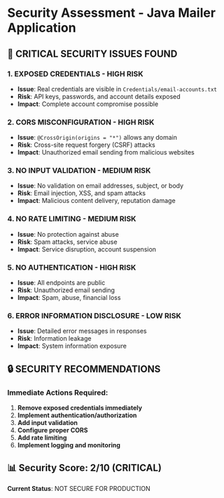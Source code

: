 # Security Assessment - Java Mailer Application

## 🚨 CRITICAL SECURITY ISSUES FOUND

### 1. **EXPOSED CREDENTIALS** - HIGH RISK
- **Issue**: Real credentials are visible in `Credentials/email-accounts.txt`
- **Risk**: API keys, passwords, and account details exposed
- **Impact**: Complete account compromise possible

### 2. **CORS MISCONFIGURATION** - HIGH RISK
- **Issue**: `@CrossOrigin(origins = "*")` allows any domain
- **Risk**: Cross-site request forgery (CSRF) attacks
- **Impact**: Unauthorized email sending from malicious websites

### 3. **NO INPUT VALIDATION** - MEDIUM RISK
- **Issue**: No validation on email addresses, subject, or body
- **Risk**: Email injection, XSS, and spam attacks
- **Impact**: Malicious content delivery, reputation damage

### 4. **NO RATE LIMITING** - MEDIUM RISK
- **Issue**: No protection against abuse
- **Risk**: Spam attacks, service abuse
- **Impact**: Service disruption, account suspension

### 5. **NO AUTHENTICATION** - HIGH RISK
- **Issue**: All endpoints are public
- **Risk**: Unauthorized email sending
- **Impact**: Spam, abuse, financial loss

### 6. **ERROR INFORMATION DISCLOSURE** - LOW RISK
- **Issue**: Detailed error messages in responses
- **Risk**: Information leakage
- **Impact**: System information exposure

## 🔒 SECURITY RECOMMENDATIONS

### Immediate Actions Required:

1. **Remove exposed credentials immediately**
2. **Implement authentication/authorization**
3. **Add input validation**
4. **Configure proper CORS**
5. **Add rate limiting**
6. **Implement logging and monitoring**

## 📊 Security Score: 2/10 (CRITICAL)

**Current Status**: NOT SECURE FOR PRODUCTION
